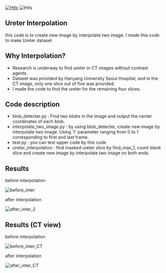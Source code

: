 [![Hits](https://hits.seeyoufarm.com/api/count/incr/badge.svg?url=https://github.com/hasukmin12)](https://hits.seeyoufarm.com) 
![Hits](https://img.shields.io/github/followers/hasukmin12?label=Follow)

## **Ureter Interpolation** 
this code is to create new image by interpolate two image.
I made this code to make Ureter dataset


## **Why Interpolation?**
- Research is underway to find ureter in CT images without contrast agents.
- Dataset was provided by Hanyang University Seoul Hospital, and in the CT image, only one slice out of five was provided.
- I made the code to find the ureter for the remaining four slices.


## **Code description**
- blob_detecter.py : Find two blobs in the image and output the center coordinates of each blob.
- interpolate_two_image.py : by using blob_detecter, create new image by interpolate two image. Using 't' parameter ranging from 0 to 1 corresponding to first and last frame.
- test.py : you can test upper code by this code
- ureter_interpolation : find masked ureter slice by find_max_1, count blank slice and create new image by interpolate two image on both ends.


## **Results**
before interpolation

![before_inter](https://user-images.githubusercontent.com/56622945/134477729-e0c0a52c-74b9-4d9c-97e4-4a1dfaa95b46.png)

after interpolation

![after_inter_2](https://user-images.githubusercontent.com/56622945/134478151-28c9029d-a907-444c-a6c0-b41c20587868.png)




## **Results (CT view)**
before interpolation 



![before_inter_CT](https://user-images.githubusercontent.com/56622945/134477836-54a2e719-1ad3-4ebd-a376-c299acc15397.png)

after interpolation 



![after_inter_CT](https://user-images.githubusercontent.com/56622945/134477861-c9531fea-bca0-41a3-8604-d909d553dd89.png)







